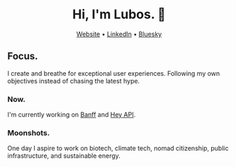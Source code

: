 <h1 align="center">Hi, I'm Lubos. 👋</h1>

<p align="center">
    <a href="https://lmen.us">Website</a> •
    <a href="https://linkedin.com/in/mrlubos">LinkedIn</a> •
    <a href="https://bsky.app/profile/lmen.us">Bluesky</a>
</p>

## Focus.

I create and breathe for exceptional user experiences. Following my own objectives instead of chasing the latest hype.

### Now.

I'm currently working on [Banff](https://www.banffadvisors.com/) and [Hey API](https://heyapi.dev/).

### Moonshots.

One day I aspire to work on biotech, climate tech, nomad citizenship, public infrastructure, and sustainable energy.
